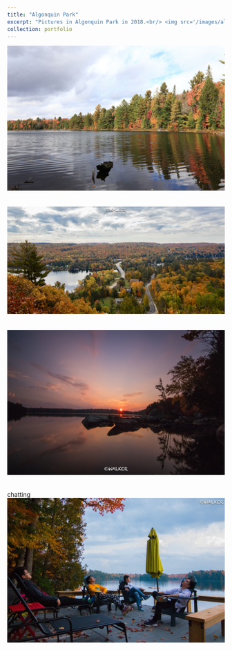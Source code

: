 ```yaml
---
title: "Algonquin Park"
excerpt: "Pictures in Algonquin Park in 2018.<br/> <img src='/images/algonquin/1.jpg'>"
collection: portfolio
---
```

<img src='/images/algonquin/2.jpg'><br/><br/><br/>
<img src='/images/algonquin/3.jpg'><br/><br/><br/>
<img src='/images/algonquin/4.jpg'><br/><br/><br/>
chatting
<img src='/images/algonquin/5.jpg'>

